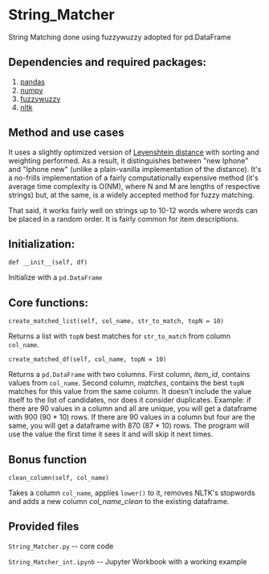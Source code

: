 # String_Matcher
String Matching done using fuzzywuzzy adopted for pd.DataFrame


## Dependencies and required packages:
1. [pandas](https://pandas.pydata.org/)
2. [numpy](https://numpy.org/)
3. [fuzzywuzzy](https://github.com/seatgeek/fuzzywuzzy)
4. [nltk](https://www.nltk.org/)


## Method and use cases

It uses a slightly optimized version of [Levenshtein distance](https://en.wikipedia.org/wiki/Levenshtein_distance#:~:text=Informally%2C%20the%20Levenshtein%20distance%20between,considered%20this%20distance%20in%201965.) with sorting and weighting performed. As a result, it distinguishes between "new Iphone" and "Iphone new" (unlike a plain-vanilla implementation of the distance). It's a no-frills implementation of a fairly computationally expensive method (it's average time complexity is O(NM), where N and M are lengths of respective strings) but, at the same, is a widely accepted method for fuzzy matching.  

That said, it works fairly well on strings up to 10-12 words where words can be placed in a random order. It is fairly common for item descriptions.

## Initialization:

```
def __init__(self, df)
```
Initialize with a `pd.DataFrame`


## Core functions:

```
create_matched_list(self, col_name, str_to_match, topN = 10)
```
Returns a list with `topN` best matches for `str_to_match` from column `col_name`.



```
create_matched_df(self, col_name, topN = 10)
```
Returns a `pd.DataFrame` with two columns.
First column, *item_id*, contains values from `col_name`. Second column, *matches*, contains the best `topN` matches for this value from the same column. It doesn't include the value itself to the list of candidates, nor does it consider duplicates. 
Example: if there are 90 values in a column and all are unique, you will get a dataframe with 900 (90 * 10) rows.
If there are 90 values in a column but four are the same, you will get a dataframe with 870 (87 * 10) rows. The program will use the value the first time it sees it and will skip it next times.


## Bonus function

```
clean_column(self, col_name)
```
Takes a column `col_name`, applies `lower()` to it, removes NLTK's stopwords and adds a new column *col_name_clean* to the existing dataframe.


## Provided files

`String_Matcher.py` -- core code  

`String_Matcher_int.ipynb` -- Jupyter Workbook with a working example
